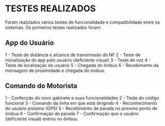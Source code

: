 # TESTES REALIZADOS

Foram realizados vários testes de funcionalidade e compatibilidade entre os sistemas.
Os primeiros testes realizados foram:

## App do Usuário
1 - Teste de distância e alcance de transmissão do NF
2 - Teste de inicialização do app pelo usuário (deficiente visual)
3 - Teste de voz
4 - Teste de localização do usuário
5 - Chegada do ônibus 
6 - Recebimento da mensagem de proximidade e chegada do ônibus.

## Comando do Motorista
1 - Confecção do novo gabinete e suas funcionalidades
2 - Teste do código funcional 
3 - Comando da linha em que está dirigindo 
4 - Reconhecimento do usuário próximo (GPS)
5 - Recebimento de parada no próximo ponto de ônibus
6 - Confirmação de parada
7 - Confirmação que o usuário (deficiente visual) entrou no ônibus.
